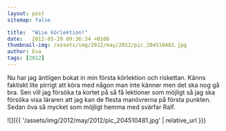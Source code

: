 ```yaml
---
layout: post
sitemap: false

title:  "Wiie körlektion!"
date:   2012-05-29 09:36:34 +0100
thumbnail-img: /assets/img/2012/may/2012/pic_204510481.jpg
author: Eva
tags: [2012]
---
```


Nu har jag äntligen bokat in min första körlektion och riskettan. Känns faktiskt lite pirrigt att köra med någon man inte känner men det ska nog gå bra. Sen vill jag försöka ta kortet på så få lektioner som möjligt så jag ska försöka visa läraren att jag kan de flesta manövrerna på första punkten. Sedan öva så mycket som möjligt hemma med svärfar Ralf.

![]({{ '/assets/img/2012/may/2012/pic_204510481.jpg'  | relative_url }})

